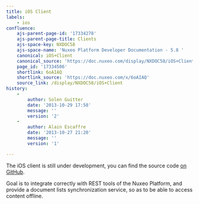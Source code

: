 ```yaml
---
title: iOS Client
labels:
    - ios
confluence:
    ajs-parent-page-id: '17334278'
    ajs-parent-page-title: Clients
    ajs-space-key: NXDOC58
    ajs-space-name: 'Nuxeo Platform Developer Documentation - 5.8 '
    canonical: iOS+Client
    canonical_source: 'https://doc.nuxeo.com/display/NXDOC58/iOS+Client'
    page_id: '17334506'
    shortlink: 6oAIAQ
    shortlink_source: 'https://doc.nuxeo.com/x/6oAIAQ'
    source_link: /display/NXDOC58/iOS+Client
history:
    - 
        author: Solen Guitter
        date: '2013-10-29 17:58'
        message: ''
        version: '2'
    - 
        author: Alain Escaffre
        date: '2013-10-27 21:20'
        message: ''
        version: '1'

---
```

The iOS client is still under development, you can find the source code [on GitHub](https://github.com/nuxeo/nuxeo-ios).

Goal is to integrate correctly with REST tools of the Nuxeo Platform, and provide a document lists synchronization service, so as to be able to access content offline.